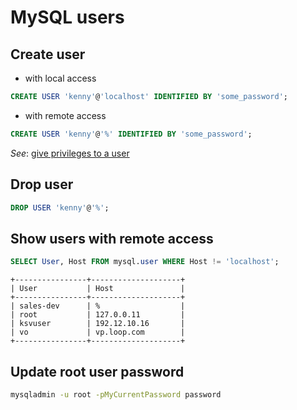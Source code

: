 # MySQL users

## Create user 

- with local access

```sql
CREATE USER 'kenny'@'localhost' IDENTIFIED BY 'some_password';
```

- with remote access

```sql
CREATE USER 'kenny'@'%' IDENTIFIED BY 'some_password';
```

*See*: [give privileges to a user](grants.md)

## Drop user

```sql
DROP USER 'kenny'@'%';
```

## Show users with remote access

```sql
SELECT User, Host FROM mysql.user WHERE Host != 'localhost';
```

```
+----------------+--------------------+
| User           | Host               |
+----------------+--------------------+
| sales-dev      | %                  |
| root           | 127.0.0.11         |
| ksvuser        | 192.12.10.16       |
| vo             | vp.loop.com        |
+----------------+--------------------+
```

## Update root user password

```bash
mysqladmin -u root -pMyCurrentPassword password
```

